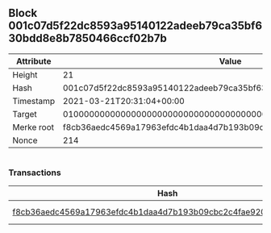 ## Block 001c07d5f22dc8593a95140122adeeb79ca35bf630bdd8e8b7850466ccf02b7b

Attribute | Value
--- | ---
Height | 21
Hash | 001c07d5f22dc8593a95140122adeeb79ca35bf630bdd8e8b7850466ccf02b7b
Timestamp | 2021-03-21T20:31:04+00:00
Target | 0100000000000000000000000000000000000000000000000000000000000000
Merke root | f8cb36aedc4569a17963efdc4b1daa4d7b193b09cbc2c4fae9203de9f6a87f66
Nonce | 214

```

```

### Transactions

Hash | Amount
--- | ---
[f8cb36aedc4569a17963efdc4b1daa4d7b193b09cbc2c4fae9203de9f6a87f66](f8cb36aedc4569a17963efdc4b1daa4d7b193b09cbc2c4fae9203de9f6a87f66.md) | 10.00000000 SKEPTI 
